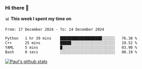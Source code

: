 ### Hi there 👋

📊 **This week I spent my time on**
<!--START_SECTION:waka-->

```txt
From: 17 December 2024 - To: 24 December 2024

Python   1 hr 39 mins    ███████████████████░░░░░░   76.38 %
C++      25 mins         █████░░░░░░░░░░░░░░░░░░░░   19.52 %
YAML     5 mins          █░░░░░░░░░░░░░░░░░░░░░░░░   03.90 %
Bash     0 secs          ░░░░░░░░░░░░░░░░░░░░░░░░░   00.19 %
```

<!--END_SECTION:waka-->


[![Paul's github stats](https://github-readme-stats.vercel.app/api?username=mickeyouyou&theme=dracula&show_icons=true)](https://github.com/anuraghazra/github-readme-stats)
